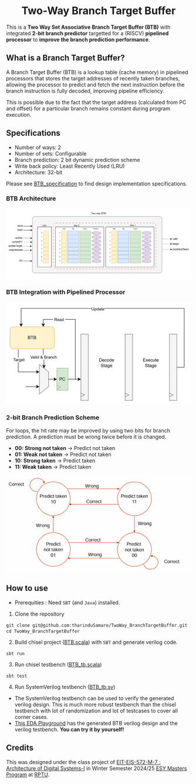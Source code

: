 <h1 align="center"> Two-Way Branch Target Buffer </h1>

This is a **Two Way Set Associative Branch Target Buffer (BTB)** with integrated **2-bit branch predictor**  targetted for a (RISCV) **pipelined processor** to **improve the branch prediction performance**.

## What is a Branch Target Buffer?

A Branch Target Buffer (BTB) is a lookup table (cache memory) in pipelined processors that stores the target addresses of recently taken branches, allowing the processor to predict and fetch the next instruction before the branch instruction is fully decoded, improving pipeline efficiency.

This is possible due to the fact that the target address (calculated from PC and offset) for a particular branch remains constant during program execution.

## Specifications

- Number of ways: 2
- Number of sets: Configurable
- Branch prediction: 2 bit dynamic prediction scheme
- Write back policy: Least Recently Used (LRU)
- Architecture: 32-bit

Please see [BTB_specification](docs/BTB_specification.pdf) to find design implementation specifications.

### BTB Architecture
<img src="images/BTB.png" alt="BTB Architecture" width="600">

### BTB Integration with Pipelined Processor
<img src="images/BTB_CPU_integration.png" alt="BTB CPU integration" width="600">

### 2-bit Branch Prediction Scheme
For loops, the hit rate may be improved by using two bits for branch prediction. A prediction must be wrong twice before it is changed.

- **00: Strong not taken** -> Predict not taken
- **01: Weak not taken**   -> Predict not taken
- **10: Strong taken**     -> Predict taken
- **11: Weak taken**       -> Predict taken

<img src="images/2_bit_predictor.png" alt="2-bit predictor" width="600">

## How to use

- Prerequities : Need `SBT` (and `Java`) installed.

1. Clone the repository
```
git clone git@github.com:tharinduSamare/TwoWay_BranchTargetBuffer.git
cd TwoWay_BranchTargetBuffer
```

2. Build chisel project ([BTB.scala](src/main/scala/BTB.scala)) with `SBT` and generate verilog code.
```
sbt run
```

3. Run chisel testbench ([BTB_tb.scala](src/test/scala/BTB_tb.scala))
```
sbt test
```

4. Run SystemVerilog testbench ([BTB_tb.sv](src/test/sv/BTB_tb.sv))

- The SystemVerilog testbench can be used to verify the generated verilog design. This is much more robust testbench than the chisel testbench with lot of randomization and lot of testcases to cover all corner cases.
- [This EDA Playground](https://edaplayground.com/x/KBRE) has the generated BTB verilog design and the verilog testbench. **You can try it by yourself!**

## Credits

This was designed under the class project of [EIT-EIS-572-M-7 : Architecture of Digital Systems-I](https://eit.rptu.de/fgs/eis/teaching/85-571) in Winter Semester 2024/25 [ESY Masters Program](https://eit.rptu.de/en/esy) at [RPTU](https://rptu.de/).

